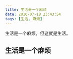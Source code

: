 ```yaml
---
title: 生活是一个麻烦
date: 2016-07-18 23:43:54
tags: [生活, 麻烦]
---
```


生活是一个麻烦，但这就是生活。
<!--more-->

## 生活是一个麻烦
